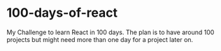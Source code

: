 # 100-days-of-react
My Challenge to learn React in 100 days. The plan is to have around 100 projects but might need more than one day for a project later on.
